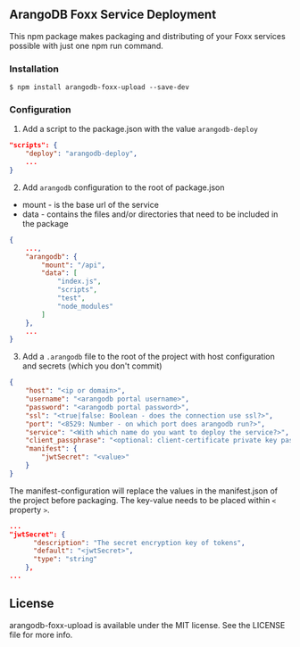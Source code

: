 
## ArangoDB Foxx Service Deployment

This npm package makes packaging and distributing of your Foxx services possible with just one npm run command.

### Installation

```
$ npm install arangodb-foxx-upload --save-dev
```

### Configuration

1. Add a script to the package.json with the value `arangodb-deploy`

```json
"scripts": {
    "deploy": "arangodb-deploy",
    ...
}
```

2. Add `arangodb` configuration to the root of package.json
* mount - is the base url of the service
* data - contains the files and/or directories that need to be included in the package

```json
{
    ...,
    "arangodb": {
        "mount": "/api",
        "data": [
            "index.js",
            "scripts",
            "test",
            "node_modules"
        ]
    },
    ...
}
```

3. Add a `.arangodb` file to the root of the project with host configuration and secrets (which you don't commit)

```json
{
    "host": "<ip or domain>",
    "username": "<arangodb portal username>",
    "password": "<arangodb portal password>",
    "ssl": "<true|false: Boolean - does the connection use ssl?>",
    "port": "<8529: Number - on which port does arangodb run?>",
    "service": "<With which name do you want to deploy the service?>",
    "client_passphrase": "<optional: client-certificate private key passphrase",
    "manifest": {
        "jwtSecret": "<value>"
    }
}
```
The manifest-configuration will replace the values in the manifest.json of the project before packaging.
The key-value needs to be placed within `<` property `>`.

```json
...
"jwtSecret": {
      "description": "The secret encryption key of tokens",
      "default": "<jwtSecret>",
      "type": "string"
    },
...
```

## License

arangodb-foxx-upload is available under the MIT license. See the LICENSE file for more info.
